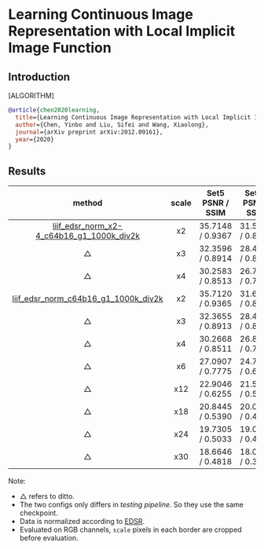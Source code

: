 # Learning Continuous Image Representation with Local Implicit Image Function

## Introduction

[ALGORITHM]

```bibtex
@article{chen2020learning,
  title={Learning Continuous Image Representation with Local Implicit Image Function},
  author={Chen, Yinbo and Liu, Sifei and Wang, Xiaolong},
  journal={arXiv preprint arXiv:2012.09161},
  year={2020}
}
```

## Results

|                                                      method                                                      | scale | Set5<br>PSNR / SSIM | Set14<br>PSNR / SSIM | DIV2K <br>PSNR / SSIM |                                                                                                                           Download                                                                                                                            |
| :--------------------------------------------------------------------------------------------------------------: | :---: | :-----------------: | :------------------: | :-------------------: | :-----------------------------------------------------------------------------------------------------------------------------------------------------------------------------------------------------------------------------------------------------------: |
| [liif_edsr_norm_x2-4_c64b16_g1_1000k_div2k](/configs/restorers/liif/liif_edsr_norm_x2-4_c64b16_g1_1000k_div2k.py) |  x2   |  35.7148 / 0.9367   |   31.5936 / 0.8889   |   34.5896 / 0.9352    | [model](https://download.openmmlab.com/mmediting/restorers/liif/liif_edsr_norm_c64b16_g1_1000k_div2k_20210319-329ce255.pth) \| [log](https://download.openmmlab.com/mmediting/restorers/liif/liif_edsr_norm_c64b16_g1_1000k_div2k_20210319-329ce255.log.json) |
|                                                        △                                                         |  x3   |  32.3596 / 0.8914   |   28.4475 / 0.8040   |   30.9154 / 0.8720    |                                                                                                                               △                                                                                                                               |
|                                                        △                                                         |  x4   |  30.2583 / 0.8513   |   26.7867 / 0.7377   |   29.0048 / 0.8183    |                                                                                                                               △                                                                                                                               |
|     [liif_edsr_norm_c64b16_g1_1000k_div2k](/configs/restorers/liif/liif_edsr_norm_c64b16_g1_1000k_div2k.py)      |  x2   |  35.7120 / 0.9365   |   31.6106 / 0.8891   |   34.6401 / 0.9353    | [model](https://download.openmmlab.com/mmediting/restorers/liif/liif_edsr_norm_c64b16_g1_1000k_div2k_20210319-329ce255.pth) \| [log](https://download.openmmlab.com/mmediting/restorers/liif/liif_edsr_norm_c64b16_g1_1000k_div2k_20210319-329ce255.log.json) |
|                                                        △                                                         |  x3   |  32.3655 / 0.8913   |   28.4605 / 0.8039   |   30.9597 / 0.8711    |                                                                                                                               △                                                                                                                               |
|                                                        △                                                         |  x4   |  30.2668 / 0.8511   |   26.8093 / 0.7377   |   29.0059 / 0.8183    |                                                                                                                               △                                                                                                                               |
|                                                        △                                                         |  x6   |  27.0907 / 0.7775   |   24.7129 / 0.6438   |   26.7694 / 0.7422    |                                                                                                                               △                                                                                                                               |
|                                                        △                                                         |  x12  |  22.9046 / 0.6255   |   21.5378 / 0.5088   |   23.7269 / 0.6373    |                                                                                                                               △                                                                                                                               |
|                                                        △                                                         |  x18  |  20.8445 / 0.5390   |   20.0215 / 0.4521   |   22.1920 / 0.5947    |                                                                                                                               △                                                                                                                               |
|                                                        △                                                         |  x24  |  19.7305 / 0.5033   |   19.0703 / 0.4218   |   21.2025 / 0.5714    |                                                                                                                               △                                                                                                                               |
|                                                        △                                                         |  x30  |  18.6646 / 0.4818   |   18.0210 / 0.3905   |   20.5022 / 0.5568    |                                                                                                                               △                                                                                                                               |

Note:

-   △ refers to ditto.
-   The two configs only differs in _testing pipeline_. So they use the same checkpoint.
-   Data is normalized according to [EDSR](/configs/restorers/edsr).
-   Evaluated on RGB channels, `scale` pixels in each border are cropped before evaluation.
